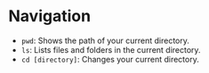 
# Navigation

- `pwd`: Shows the path of your current directory.
- `ls`: Lists files and folders in the current directory.
- `cd [directory]`: Changes your current directory.
